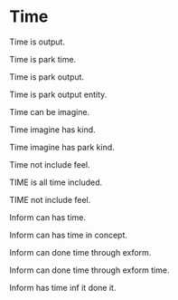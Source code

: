 # Time

Time is output.

Time is park time.

Time is park output.

Time is park output entity.

Time can be imagine.

Time imagine has kind.

Time imagine has park kind.

Time not include feel.

TIME is all time included.

TIME not include feel.

Inform can has time.

Inform can has time in concept.

Inform can done time through exform.

Inform can done time through exform time.

Inform has time inf it done it.